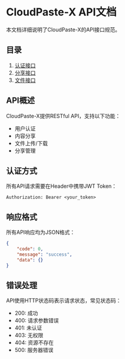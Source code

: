 # CloudPaste-X API文档

本文档详细说明了CloudPaste-X的API接口规范。

## 目录

1. [认证接口](./auth.md)
2. [分享接口](./share.md)
3. [文件接口](./file.md)

## API概述

CloudPaste-X提供RESTful API，支持以下功能：
- 用户认证
- 内容分享
- 文件上传/下载
- 分享管理

## 认证方式

所有API请求需要在Header中携带JWT Token：
```http
Authorization: Bearer <your_token>
```

## 响应格式

所有API响应均为JSON格式：
```json
{
    "code": 0,
    "message": "success",
    "data": {}
}
```

## 错误处理

API使用HTTP状态码表示请求状态，常见状态码：
- 200: 成功
- 400: 请求参数错误
- 401: 未认证
- 403: 无权限
- 404: 资源不存在
- 500: 服务器错误 